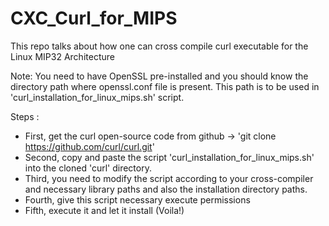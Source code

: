 # CXC_Curl_for_MIPS
This repo talks about how one can cross compile curl executable for the Linux MIP32 Architecture

Note: You need to have OpenSSL pre-installed and you should know the directory path where openssl.conf file is present. This path is to be used in 'curl_installation_for_linux_mips.sh' script.

Steps :
- First, get the curl open-source code from github -> 'git clone https://github.com/curl/curl.git'
- Second, copy and paste the script 'curl_installation_for_linux_mips.sh' into the cloned 'curl' directory.
- Third, you need to modify the script according to your cross-compiler and necessary library paths and also the installation directory paths.
- Fourth, give this script necessary execute permissions
- Fifth, execute it and let it install (Voila!)
